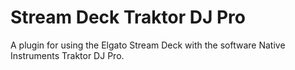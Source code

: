# Stream Deck Traktor DJ Pro

A plugin for using the Elgato Stream Deck with the software Native Instruments Traktor DJ Pro.
